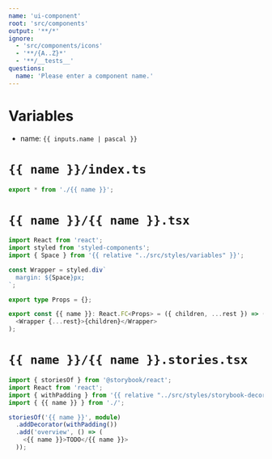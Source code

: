 ```yaml
---
name: 'ui-component'
root: 'src/components'
output: '**/*'
ignore:
  - 'src/components/icons'
  - '**/{A..Z}*'
  - '**/__tests__'
questions:
  name: 'Please enter a component name.'
---
```


# Variables

- name: `{{ inputs.name | pascal }}`

# `{{ name }}/index.ts`

```typescript
export * from './{{ name }}';
```

# `{{ name }}/{{ name }}.tsx`

```typescript
import React from 'react';
import styled from 'styled-components';
import { Space } from '{{ relative "../src/styles/variables" }}';

const Wrapper = styled.div`
  margin: ${Space}px;
`;

export type Props = {};

export const {{ name }}: React.FC<Props> = ({ children, ...rest }) => (
  <Wrapper {...rest}>{children}</Wrapper>
);
```

# `{{ name }}/{{ name }}.stories.tsx`

```typescript
import { storiesOf } from '@storybook/react';
import React from 'react';
import { withPadding } from '{{ relative "../src/styles/storybook-decorators" }}';
import { {{ name }} } from './';

storiesOf('{{ name }}', module)
  .addDecorator(withPadding())
  .add('overview', () => (
    <{{ name }}>TODO</{{ name }}>
  ));
```

